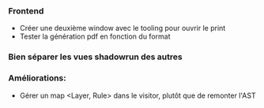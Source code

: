 ### Frontend

- Créer une deuxième window avec le tooling pour ouvrir le print
- Tester la génération pdf en fonction du format

### Bien séparer les vues shadowrun des autres

### Améliorations:

- Gérer un map <Layer, Rule> dans le visitor, plutôt que de remonter l'AST
